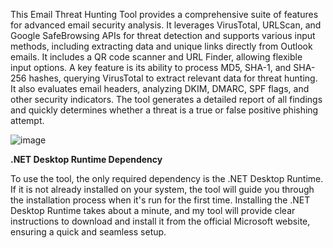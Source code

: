 This Email Threat Hunting Tool provides a comprehensive suite of features for advanced email security analysis. It leverages VirusTotal, URLScan, and Google SafeBrowsing APIs for threat detection and supports various input methods, including extracting data and unique links directly from Outlook emails. It includes a QR code scanner and URL Finder, allowing flexible input options. A key feature is its ability to process MD5, SHA-1, and SHA-256 hashes, querying VirusTotal to extract relevant data for threat hunting. It also evaluates email headers, analyzing DKIM, DMARC, SPF flags, and other security indicators. The tool generates a detailed report of all findings and quickly determines whether a threat is a true or false positive phishing attempt.

![image](https://github.com/user-attachments/assets/1358d749-0d56-4d73-9af5-2d90493e54c5)

**.NET Desktop Runtime Dependency**

To use the tool, the only required dependency is the .NET Desktop Runtime. If it is not already installed on your system, the tool will guide you through the installation process when it's run for the first time. Installing the .NET Desktop Runtime takes about a minute, and my tool will provide clear instructions to download and install it from the official Microsoft website, ensuring a quick and seamless setup.
